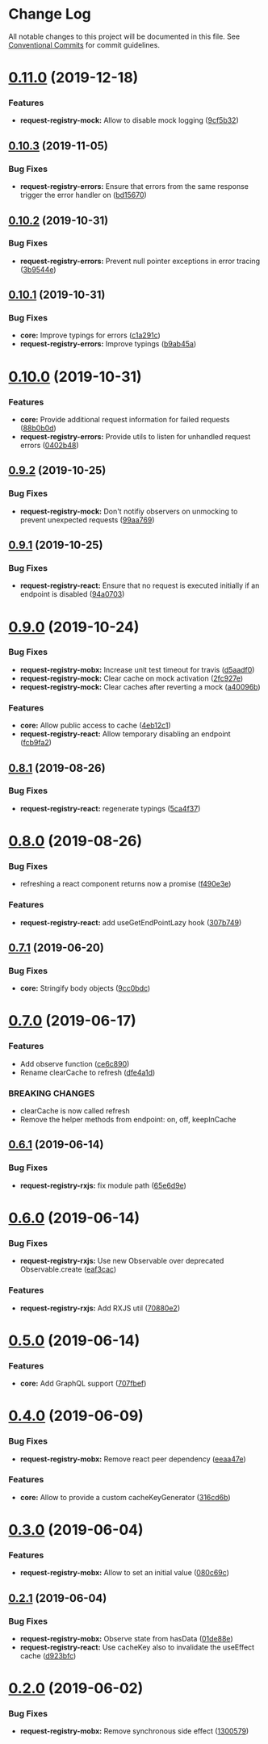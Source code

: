 # Change Log

All notable changes to this project will be documented in this file.
See [Conventional Commits](https://conventionalcommits.org) for commit guidelines.

# [0.11.0](https://github.com/namics/request-registry/compare/v0.10.3...v0.11.0) (2019-12-18)

### Features

- **request-registry-mock:** Allow to disable mock logging ([9cf5b32](https://github.com/namics/request-registry/commit/9cf5b32))

## [0.10.3](https://github.com/namics/request-registry/compare/v0.10.2...v0.10.3) (2019-11-05)

### Bug Fixes

- **request-registry-errors:** Ensure that errors from the same response trigger the error handler on ([bd15670](https://github.com/namics/request-registry/commit/bd15670))

## [0.10.2](https://github.com/namics/request-registry/compare/v0.10.1...v0.10.2) (2019-10-31)

### Bug Fixes

- **request-registry-errors:** Prevent null pointer exceptions in error tracing ([3b9544e](https://github.com/namics/request-registry/commit/3b9544e))

## [0.10.1](https://github.com/namics/request-registry/compare/v0.10.0...v0.10.1) (2019-10-31)

### Bug Fixes

- **core:** Improve typings for errors ([c1a291c](https://github.com/namics/request-registry/commit/c1a291c))
- **request-registry-errors:** Improve typings ([b9ab45a](https://github.com/namics/request-registry/commit/b9ab45a))

# [0.10.0](https://github.com/namics/request-registry/compare/v0.9.2...v0.10.0) (2019-10-31)

### Features

- **core:** Provide additional request information for failed requests ([88b0b0d](https://github.com/namics/request-registry/commit/88b0b0d))
- **request-registry-errors:** Provide utils to listen for unhandled request errors ([0402b48](https://github.com/namics/request-registry/commit/0402b48))

## [0.9.2](https://github.com/namics/request-registry/compare/v0.9.1...v0.9.2) (2019-10-25)

### Bug Fixes

- **request-registry-mock:** Don't notifiy observers on unmocking to prevent unexpected requests ([99aa769](https://github.com/namics/request-registry/commit/99aa769))

## [0.9.1](https://github.com/namics/request-registry/compare/v0.9.0...v0.9.1) (2019-10-25)

### Bug Fixes

- **request-registry-react:** Ensure that no request is executed initially if an endpoint is disabled ([94a0703](https://github.com/namics/request-registry/commit/94a0703))

# [0.9.0](https://github.com/namics/request-registry/compare/v0.8.1...v0.9.0) (2019-10-24)

### Bug Fixes

- **request-registry-mobx:** Increase unit test timeout for travis ([d5aadf0](https://github.com/namics/request-registry/commit/d5aadf0))
- **request-registry-mock:** Clear cache on mock activation ([2fc927e](https://github.com/namics/request-registry/commit/2fc927e))
- **request-registry-mock:** Clear caches after reverting a mock ([a40096b](https://github.com/namics/request-registry/commit/a40096b))

### Features

- **core:** Allow public access to cache ([4eb12c1](https://github.com/namics/request-registry/commit/4eb12c1))
- **request-registry-react:** Allow temporary disabling an endpoint ([fcb9fa2](https://github.com/namics/request-registry/commit/fcb9fa2))

## [0.8.1](https://github.com/namics/request-registry/compare/v0.8.0...v0.8.1) (2019-08-26)

### Bug Fixes

- **request-registry-react:** regenerate typings ([5ca4f37](https://github.com/namics/request-registry/commit/5ca4f37))

# [0.8.0](https://github.com/namics/request-registry/compare/v0.7.1...v0.8.0) (2019-08-26)

### Bug Fixes

- refreshing a react component returns now a promise ([f490e3e](https://github.com/namics/request-registry/commit/f490e3e))

### Features

- **request-registry-react:** add useGetEndPointLazy hook ([307b749](https://github.com/namics/request-registry/commit/307b749))

## [0.7.1](https://github.com/namics/request-registry/compare/v0.7.0...v0.7.1) (2019-06-20)

### Bug Fixes

- **core:** Stringify body objects ([9cc0bdc](https://github.com/namics/request-registry/commit/9cc0bdc))

# [0.7.0](https://github.com/namics/request-registry/compare/v0.6.1...v0.7.0) (2019-06-17)

### Features

- Add observe function ([ce6c890](https://github.com/namics/request-registry/commit/ce6c890))
- Rename clearCache to refresh ([dfe4a1d](https://github.com/namics/request-registry/commit/dfe4a1d))

### BREAKING CHANGES

- clearCache is now called refresh
- Remove the helper methods from endpoint: on, off, keepInCache

## [0.6.1](https://github.com/namics/request-registry/compare/v0.6.0...v0.6.1) (2019-06-14)

### Bug Fixes

- **request-registry-rxjs:** fix module path ([65e6d9e](https://github.com/namics/request-registry/commit/65e6d9e))

# [0.6.0](https://github.com/namics/request-registry/compare/v0.5.0...v0.6.0) (2019-06-14)

### Bug Fixes

- **request-registry-rxjs:** Use new Observable over deprecated Observable.create ([eaf3cac](https://github.com/namics/request-registry/commit/eaf3cac))

### Features

- **request-registry-rxjs:** Add RXJS util ([70880e2](https://github.com/namics/request-registry/commit/70880e2))

# [0.5.0](https://github.com/namics/request-registry/compare/v0.4.0...v0.5.0) (2019-06-14)

### Features

- **core:** Add GraphQL support ([707fbef](https://github.com/namics/request-registry/commit/707fbef))

# [0.4.0](https://github.com/namics/request-registry/compare/v0.3.0...v0.4.0) (2019-06-09)

### Bug Fixes

- **request-registry-mobx:** Remove react peer dependency ([eeaa47e](https://github.com/namics/request-registry/commit/eeaa47e))

### Features

- **core:** Allow to provide a custom cacheKeyGenerator ([316cd6b](https://github.com/namics/request-registry/commit/316cd6b))

# [0.3.0](https://github.com/namics/request-registry/compare/v0.2.1...v0.3.0) (2019-06-04)

### Features

- **request-registry-mobx:** Allow to set an initial value ([080c69c](https://github.com/namics/request-registry/commit/080c69c))

## [0.2.1](https://github.com/namics/request-registry/compare/v0.2.0...v0.2.1) (2019-06-04)

### Bug Fixes

- **request-registry-mobx:** Observe state from hasData ([01de88e](https://github.com/namics/request-registry/commit/01de88e))
- **request-registry-react:** Use cacheKey also to invalidate the useEffect cache ([d923bfc](https://github.com/namics/request-registry/commit/d923bfc))

# [0.2.0](https://github.com/namics/request-registry/compare/0.1.0...0.2.0) (2019-06-02)

### Bug Fixes

- **request-registry-mobx:** Remove synchronous side effect ([1300579](https://github.com/namics/request-registry/commit/1300579))
